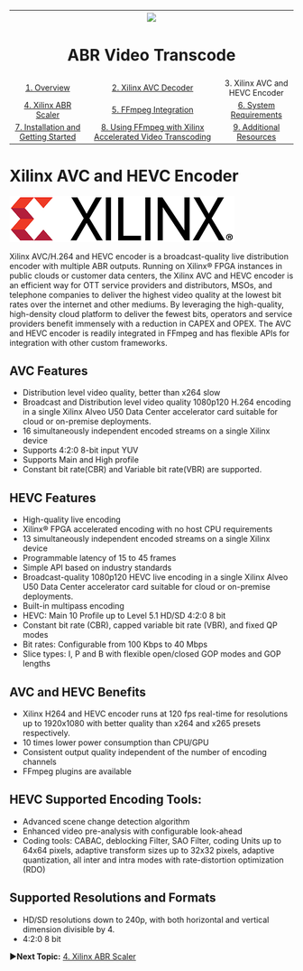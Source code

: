 
<table style="width:100%">
  <tr>
    <th width="100%" colspan="6"><img src="https://www.xilinx.com/content/dam/xilinx/imgs/press/media-kits/corporate/xilinx-logo.png" width="30%"/><h1>ABR Video Transcode</h2>
</th>
  </tr>
  <tr>
    <td align="center"><a href="README.md">1. Overview</a></td>
    <td align="center"><a href="xilinx-avc-decoder.md">2. Xilinx AVC Decoder</a></td>
    <td align="center">3. Xilinx AVC and HEVC Encoder</td>
    </tr>
    <tr>
    <td align="center"><a href="xilinx-abr-scaler.md">4. Xilinx ABR Scaler</a></td>
    <td align="center"><a href="ffmpeg-integration.md">5. FFmpeg Integration</a></td>
    <td align="center"><a href="system-requirements.md">6. System Requirements</a></td>
    </tr>
    <tr><td align="center"><a href="installation-and-getting-started.md">7. Installation and Getting Started</a></td>
    <td align="center"><a href="using-ffmpeg-with-xilinx.md">8. Using FFmpeg with Xilinx Accelerated Video Transcoding</a></td>
    <td align="center"><a href="additional-resources.md">9. Additional Resources</a></td>
  </tr>
</table>

# Xilinx AVC and HEVC Encoder
![](./images/xilinx-logo-red-black.png)

Xilinx AVC/H.264 and HEVC encoder is a broadcast-quality live distribution encoder with multiple ABR outputs. Running on Xilinx® FPGA instances in public clouds or customer data centers, the Xilinx AVC and HEVC encoder is an efficient way for OTT service providers and distributors, MSOs, and telephone companies to deliver the highest video quality at the lowest bit rates over the internet and other mediums. By leveraging the high-quality, high-density cloud platform to deliver the fewest bits, operators and service providers benefit immensely with a reduction in CAPEX and OPEX. The AVC and HEVC encoder is readily integrated in FFmpeg and has flexible APIs for integration with other custom frameworks.

## AVC Features

* Distribution level video quality, better than x264 slow
* Broadcast and Distribution level video quality 1080p120 H.264 encoding in a single Xilinx Alveo U50 Data Center accelerator card suitable for cloud or on-premise deployments.
* 16 simultaneously independent encoded streams on a single Xilinx device
* Supports 4:2:0 8-bit input YUV
* Supports Main and High profile
* Constant bit rate(CBR) and Variable bit rate(VBR) are supported.

## HEVC Features

* High-quality live encoding
* Xilinx® FPGA accelerated encoding with no host CPU requirements
* 13 simultaneously independent encoded streams on a single Xilinx device
* Programmable latency of 15 to 45 frames
* Simple API based on industry standards
* Broadcast-quality 1080p120 HEVC live encoding in a single Xilinx Alveo U50 Data Center accelerator card suitable for cloud or on-premise deployments.
* Built-in multipass encoding
* HEVC: Main 10 Profile up to Level 5.1 HD/SD 4:2:0 8 bit
* Constant bit rate (CBR), capped variable bit rate (VBR), and fixed QP modes
* Bit rates: Configurable from 100 Kbps to 40 Mbps
* Slice types: I, P and B with flexible open/closed GOP modes and GOP lengths

## AVC and HEVC Benefits

* Xilinx H264 and HEVC encoder runs at 120 fps real-time for resolutions up to 1920x1080 with better quality than x264 and x265 presets respectively.
* 10 times lower power consumption than CPU/GPU
* Consistent output quality independent of the number of encoding channels
* FFmpeg plugins are available

## HEVC Supported Encoding Tools:

* Advanced scene change detection algorithm
* Enhanced video pre-analysis with configurable look-ahead
* Coding tools: CABAC, deblocking Filter, SAO Filter, coding Units up to 64x64 pixels, adaptive transform sizes up to 32x32 pixels, adaptive quantization, all inter and intra modes with rate-distortion optimization (RDO)


## Supported Resolutions and Formats

* HD/SD resolutions down to 240p, with both horizontal and vertical dimension divisible by 4.
* 4:2:0 8 bit

:arrow_forward:**Next Topic:**  [4. Xilinx ABR Scaler](xilinx-abr-scaler.md)
